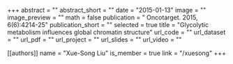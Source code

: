 +++
abstract = ""
abstract_short = ""
date = "2015-01-13"
image = ""
image_preview = ""
math = false
publication = " Oncotarget. 2015, 6(6):4214-25"
publication_short = ""
selected = true
title = "Glycolytic metabolism influences global chromatin structure"
url_code = ""
url_dataset = ""
url_pdf = ""
url_project = ""
url_slides = ""
url_video = ""

[[authors]]
    name = "Xue-Song Liu"
    is_member = true
    link = "/xuesong"
+++
